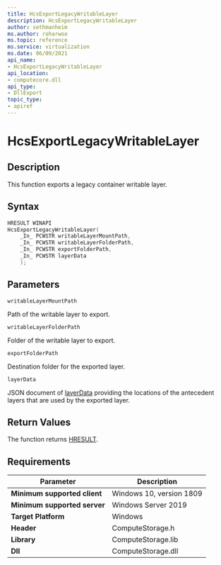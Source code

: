 ```yaml
---
title: HcsExportLegacyWritableLayer
description: HcsExportLegacyWritableLayer
author: sethmanheim
ms.author: roharwoo
ms.topic: reference
ms.service: virtualization
ms.date: 06/09/2021
api_name:
- HcsExportLegacyWritableLayer
api_location:
- computecore.dll
api_type:
- DllExport
topic_type: 
- apiref
---
```

# HcsExportLegacyWritableLayer

## Description

This function exports a legacy container writable layer.

## Syntax

```cpp
HRESULT WINAPI
HcsExportLegacyWritableLayer(
    _In_ PCWSTR writableLayerMountPath,
    _In_ PCWSTR writableLayerFolderPath,
    _In_ PCWSTR exportFolderPath,
    _In_ PCWSTR layerData
    );
```

## Parameters

`writableLayerMountPath`

Path of the writable layer to export.

`writableLayerFolderPath`

Folder of the writable layer to export.

`exportFolderPath`

Destination folder for the exported layer.

`layerData`

JSON document of [layerData](./../SchemaReference.md#LayerData) providing the locations of the antecedent layers that are used by the exported layer.

## Return Values

The function returns [HRESULT](./HCSHResult.md).

## Requirements

|Parameter|Description|
|---|---|
| **Minimum supported client** | Windows 10, version 1809 |
| **Minimum supported server** | Windows Server 2019 |
| **Target Platform** | Windows |
| **Header** | ComputeStorage.h |
| **Library** | ComputeStorage.lib |
| **Dll** | ComputeStorage.dll |
